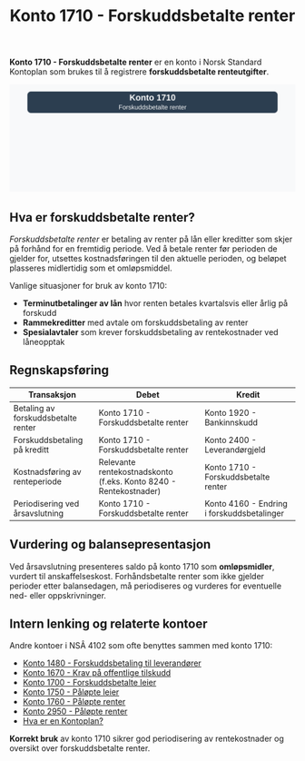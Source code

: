 ﻿---
title: "Konto 1710 - Forskuddsbetalte renter"
seoTitle: "Konto 1710 | Forskuddsbetalte renter | Kontoplan"
description: "Konto 1710 brukes til å registrere forskuddsbetalte renteutgifter på lån og kreditter. Les om bruk, periodisering, bokføring og balansepresentasjon."
summary: "Konto 1710: forskuddsbetalte renter. Bruk, bokføring og periodisering."
---

**Konto 1710 - Forskuddsbetalte renter** er en konto i Norsk Standard Kontoplan som brukes til å registrere **forskuddsbetalte renteutgifter**.

![Illustrasjon av konto 1710 Forskuddsbetalte renter](1710-forskuddsbetalte-renter-image.svg)

## Hva er forskuddsbetalte renter?

*Forskuddsbetalte renter* er betaling av renter på lån eller kreditter som skjer på forhånd for en fremtidig periode. Ved å betale renter før perioden de gjelder for, utsettes kostnadsføringen til den aktuelle perioden, og beløpet plasseres midlertidig som et omløpsmiddel.

Vanlige situasjoner for bruk av konto 1710:

* **Terminutbetalinger av lån** hvor renten betales kvartalsvis eller årlig på forskudd
* **Rammekreditter** med avtale om forskuddsbetaling av renter
* **Spesialavtaler** som krever forskuddsbetaling av rentekostnader ved låneopptak

## Regnskapsføring

| Transaksjon                           | Debet                                    | Kredit                                     |
|---------------------------------------|------------------------------------------|--------------------------------------------|
| Betaling av forskuddsbetalte renter   | Konto 1710 - Forskuddsbetalte renter     | Konto 1920 - Bankinnskudd                  |
| Forskuddsbetaling på kreditt          | Konto 1710 - Forskuddsbetalte renter     | Konto 2400 - Leverandørgjeld               |
| Kostnadsføring av renteperiode        | Relevante rentekostnadskonto (f.eks. Konto 8240 - Rentekostnader) | Konto 1710 - Forskuddsbetalte renter |
| Periodisering ved årsavslutning       | Konto 1710 - Forskuddsbetalte renter     | Konto 4160 - Endring i forskuddsbetalinger |

## Vurdering og balansepresentasjon

Ved årsavslutning presenteres saldo på konto 1710 som **omløpsmidler**, vurdert til anskaffelseskost. Forhåndsbetalte renter som ikke gjelder perioder etter balansedagen, må periodiseres og vurderes for eventuelle ned- eller oppskrivninger.

## Intern lenking og relaterte kontoer

Andre kontoer i NSÂ 4102 som ofte benyttes sammen med konto 1710:

* [Konto 1480 - Forskuddsbetaling til leverandører](/blogs/kontoplan/1480-forskuddsbetaling-til-leverandorer "Konto 1480 - Forskuddsbetaling til leverandører: Regnskapsføring av forskuddsbetalinger til leverandører")
* [Konto 1670 - Krav på offentlige tilskudd](/blogs/kontoplan/1670-krav-pa-offentlige-tilskudd "Konto 1670 - Krav på offentlige tilskudd: Behandling av tilskuddskrav")
* [Konto 1700 - Forskuddsbetalte leier](/blogs/kontoplan/1700-forskuddsbetalte-leier "Konto 1700 - Forskuddsbetalte leier: Regnskapsføring av forhåndsbetalte leiekostnader")
* [Konto 1750 - Påløpte leier](/blogs/kontoplan/1750-palopte-leier "Konto 1750 - Påløpte leier: Regnskapsføring av påløpte leiekostnader")
* [Konto 1760 - Påløpte renter](/blogs/kontoplan/1760-palopte-renter "Konto 1760 - Påløpte renter: Regnskapsføring av påløpte renteutgifter")
* [Konto 2950 - Påløpte renter](/blogs/kontoplan/2950-palopte-renter "Konto 2950 - Påløpte renter: Regnskapsføring av påløpte renteutgifter")
* [Hva er en Kontoplan?](/blogs/regnskap/hva-er-kontoplan "Hva er en Kontoplan? Komplett Guide til Kontoplaner i Norsk Regnskap")

**Korrekt bruk** av konto 1710 sikrer god periodisering av rentekostnader og oversikt over forskuddsbetalte renter.






